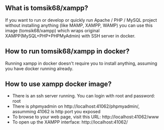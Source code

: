 ## What is tomsik68/xampp?

If you want to run or develop or quickly run Apache / PHP / MySQL project without installing anything (like MAMP, XAMPP, WAMP) you can use this image (tomsik68/xampp) which wraps original XAMPP(MySQL+PHP+PHPMyAdmin) with SSH server in docker.

## How to run tomsik68/xampp in docker?

Running xampp in docker doesn't require you to install anything, assuming you have docker running already.

## How to use xampp docker image?

- There is an ssh server running. You can login with root and password: root
- There is phpmyadmin on http://localhost:41062/phpmyadmin/, assumming 41062 is http port you exposed
- To browse to your web page, visit this URL: http://localhost:41062/www
- To open up the XAMPP interface: http://localhost:41062/
